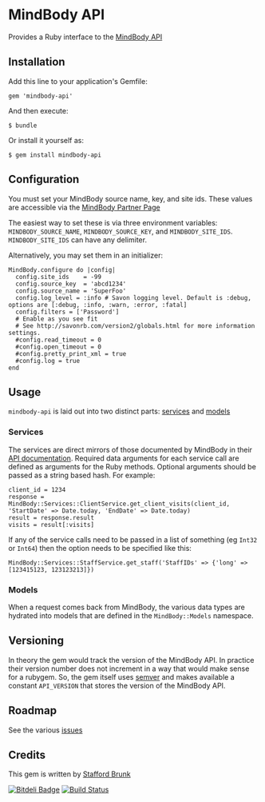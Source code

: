 # MindBody API

Provides a Ruby interface to the [MindBody API](http://www.mindbodyonline.com/api)

## Installation

Add this line to your application's Gemfile:

    gem 'mindbody-api'

And then execute:

    $ bundle

Or install it yourself as:

    $ gem install mindbody-api

## Configuration

You must set your MindBody source name, key, and site ids. These values are accessible via the [MindBody Partner Page](https://api.mindbodyonline.com/Home/LogIn)

The easiest way to set these is via three environment variables: `MINDBODY_SOURCE_NAME`, `MINDBODY_SOURCE_KEY`, and `MINDBODY_SITE_IDS`. `MINDBODY_SITE_IDS` can have any delimiter.

Alternatively, you may set them in an initializer:

    MindBody.configure do |config|
      config.site_ids    = -99
      config.source_key  = 'abcd1234'
      config.source_name = 'SuperFoo'
      config.log_level = :info # Savon logging level. Default is :debug, options are [:debug, :info, :warn, :error, :fatal]
      config.filters = ['Password'] 
      # Enable as you see fit
      # See http://savonrb.com/version2/globals.html for more information settings.
      #config.read_timeout = 0
      #config.open_timeout = 0
      #config.pretty_print_xml = true
      #config.log = true
    end


## Usage

`mindbody-api` is laid out into two distinct parts: [services](https://github.com/wingrunr21/mindbody-api/tree/master/lib/mindbody-api/services) and [models](https://github.com/wingrunr21/mindbody-api/tree/master/lib/mindbody-api/models)

### Services

The services are direct mirrors of those documented by MindBody in their [API
documentation](https://api.mindbodyonline.com/Doc). Required data arguments for
each service call are defined as arguments for the Ruby methods. Optional
arguments should be passed as a string based hash. For example:

    client_id = 1234
    response = MindBody::Services::ClientService.get_client_visits(client_id, 'StartDate' => Date.today, 'EndDate' => Date.today)
    result = response.result
    visits = result[:visits]

If any of the service calls need to be passed in a list of something (eg `Int32`
or `Int64`) then the option needs to be specified like this:

    MindBody::Services::StaffService.get_staff('StaffIDs' => {'long' => [123415123, 123123213]})

### Models

When a request comes back from MindBody, the various data types are hydrated
into models that are defined in the `MindBody::Models` namespace.

## Versioning

In theory the gem would track the version of the MindBody API. In practice their
version number does not increment in a way that would make sense for a rubygem.
So, the gem itself uses [semver](http://semver.org/) and makes available a
constant `API_VERSION` that stores the version of the MindBody API.

## Roadmap

See the various [issues](https://github.com/wingrunr21/mindbody-api/issues?state=open)

## Credits

This gem is written by [Stafford Brunk](https://github.com/wingrunr21)

[![Bitdeli Badge](https://d2weczhvl823v0.cloudfront.net/wingrunr21/mindbody-api/trend.png)](https://bitdeli.com/free "Bitdeli Badge") [![Build Status](https://travis-ci.org/wingrunr21/mindbody-api.png)](https://travis-ci.org/wingrunr21/mindbody-api)

